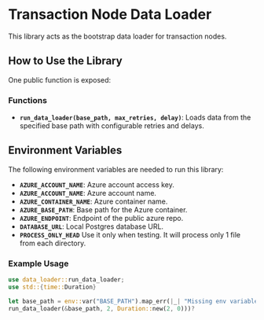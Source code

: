 # Transaction Node Data Loader

This library acts as the bootstrap data loader for transaction nodes.

## How to Use the Library

One public function is exposed:

### Functions

- **`run_data_loader(base_path, max_retries, delay)`**: Loads data from the specified base path with configurable retries and delays.

## Environment Variables

The following environment variables are needed to run this library:


- **`AZURE_ACCOUNT_NAME`**: Azure account access key.
- **`AZURE_ACCOUNT_NAME`**: Azure account name.
- **`AZURE_CONTAINER_NAME`**: Azure container name.
- **`AZURE_BASE_PATH`**: Base path for the Azure container.
- **`AZURE_ENDPOINT`**: Endpoint of the public azure repo.
- **`DATABASE_URL`**: Local Postgres database URL.
- **` PROCESS_ONLY_HEAD `** Use it only when testing. It will process only 1 file from each directory.

### Example Usage

```rust
use data_loader::run_data_loader;
use std::{time::Duration}

let base_path = env::var("BASE_PATH").map_err(|_| "Missing env variable BASE_PATH")?;
run_data_loader(&base_path, 2, Duration::new(2, 0)))?

